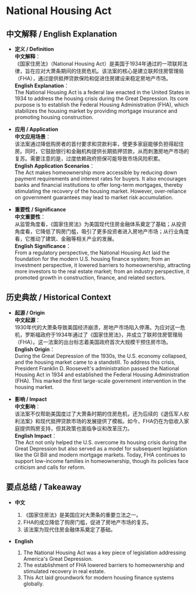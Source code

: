 # National Housing Act

## 中文解释 / English Explanation

* **定义 / Definition**  
  **中文解释**：  
  《国家住房法》（National Housing Act）是美国于1934年通过的一项联邦法律，旨在应对大萧条期间的住房危机。该法案的核心是建立联邦住房管理局（FHA），通过提供抵押贷款保险和促进住房建设来稳定房地产市场。  
  **English Explanation**：  
  The National Housing Act is a federal law enacted in the United States in 1934 to address the housing crisis during the Great Depression. Its core purpose is to establish the Federal Housing Administration (FHA), which stabilizes the housing market by providing mortgage insurance and promoting housing construction.

* **应用 / Application**  
  **中文应用场景**：  
  该法案通过降低购房者的首付要求和贷款利率，使更多家庭能够负担得起住房。同时，它鼓励银行和金融机构提供长期抵押贷款，从而刺激房地产市场的复苏。需要注意的是，过度依赖政府担保可能导致市场风险积累。  
  **English Application Scenarios**：  
  The Act makes homeownership more accessible by reducing down payment requirements and interest rates for buyers. It also encourages banks and financial institutions to offer long-term mortgages, thereby stimulating the recovery of the housing market. However, over-reliance on government guarantees may lead to market risk accumulation.

* **重要性 / Significance**  
  **中文重要性**：  
  从监管角度看，《国家住房法》为美国现代住房金融体系奠定了基础；从投资角度看，它降低了购房门槛，吸引了更多投资者进入房地产市场；从行业角度看，它推动了建筑、金融等相关产业的发展。  
  **English Significance**：  
  From a regulatory perspective, the National Housing Act laid the foundation for the modern U.S. housing finance system; from an investment perspective, it lowered barriers to homeownership, attracting more investors to the real estate market; from an industry perspective, it promoted growth in construction, finance, and related sectors.

## 历史典故 / Historical Context

* **起源 / Origin**  
  **中文起源**：  
  1930年代的大萧条导致美国经济崩溃，房地产市场陷入停滞。为应对这一危机，罗斯福政府于1934年通过了《国家住房法》，并成立了联邦住房管理局（FHA）。这一法案的出台标志着美国政府首次大规模干预住房市场。  
  **English Origin**：  
  During the Great Depression of the 1930s, the U.S. economy collapsed, and the housing market came to a standstill. To address this crisis, President Franklin D. Roosevelt's administration passed the National Housing Act in 1934 and established the Federal Housing Administration (FHA). This marked the first large-scale government intervention in the housing market.

* **影响 / Impact**  
  **中文影响**：  
  该法案不仅帮助美国度过了大萧条时期的住房危机，还为后续的《退伍军人权利法案》和现代抵押贷款市场的发展提供了模板。如今，FHA仍在为低收入家庭提供购房支持，但其政策也面临争议和改革压力。  
  **English Impact**：  
  The Act not only helped the U.S. overcome its housing crisis during the Great Depression but also served as a model for subsequent legislation like the GI Bill and modern mortgage markets. Today, FHA continues to support low-income families in homeownership, though its policies face criticism and calls for reform.

## 要点总结 / Takeaway

* **中文**  
  1. 《国家住房法》是美国应对大萧条的重要立法之一。
  2. FHA的成立降低了购房门槛，促进了房地产市场的复苏。
  3. 该法案为现代住房金融体系奠定了基础。

* **English**
  1. The National Housing Act was a key piece of legislation addressing America's Great Depression.
  2. The establishment of FHA lowered barriers to homeownership and stimulated recovery in real estate.
  3. This Act laid groundwork for modern housing finance systems globally.